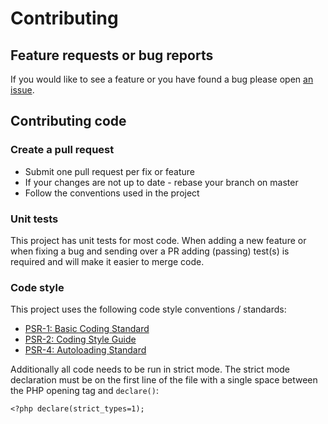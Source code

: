 # Contributing

## Feature requests or bug reports

If you would like to see a feature or you have found a bug please open [an issue][issues].

## Contributing code

### Create a pull request

- Submit one pull request per fix or feature
- If your changes are not up to date - rebase your branch on master
- Follow the conventions used in the project

### Unit tests

This project has unit tests for most code. When adding a new feature or when fixing a bug and sending over a PR adding (passing) test(s) is required and will make it easier to merge code.

### Code style

This project uses the following code style conventions / standards:

- [PSR-1: Basic Coding Standard][psr1]
- [PSR-2: Coding Style Guide][psr2]
- [PSR-4: Autoloading Standard][psr4]

Additionally all code needs to be run in strict mode. The strict mode declaration must be on the first line of the file with a single space between the PHP opening tag and `declare()`:

    <?php declare(strict_types=1);

[issues]: https://github.com/CodeCollab/Form/issues
[psr1]: https://github.com/php-fig/fig-standards/blob/master/accepted/PSR-1-basic-coding-standard.md
[psr2]: https://github.com/php-fig/fig-standards/blob/master/accepted/PSR-2-coding-style-guide.md
[psr4]: https://github.com/php-fig/fig-standards/blob/master/accepted/PSR-4-autoloader.md
